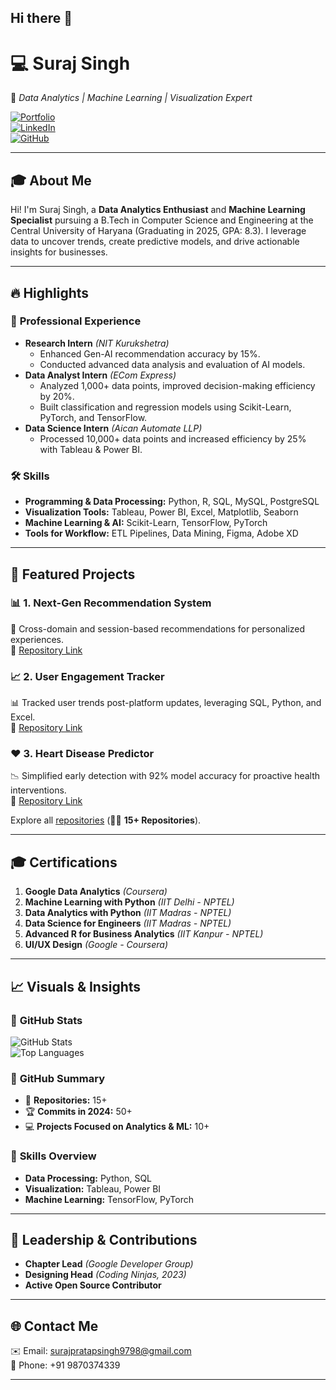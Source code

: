 ## Hi there 👋

# 💻 **Suraj Singh**  
🚀 *Data Analytics | Machine Learning | Visualization Expert*  

[![Portfolio](https://img.shields.io/badge/Portfolio-Visit%20Now-blue?style=for-the-badge&logo=vercel)](https://sps-portfolio-website.vercel.app/)  
[![LinkedIn](https://img.shields.io/badge/LinkedIn-Connect%20with%20me-blue?style=for-the-badge&logo=linkedin)](https://www.linkedin.com/in/suraj-singh-093a6822a/)  
[![GitHub](https://img.shields.io/badge/GitHub-Follow%20Me-green?style=for-the-badge&logo=github)](https://github.com/Suraj-singh048)

---

## 🎓 **About Me**
Hi! I'm Suraj Singh, a **Data Analytics Enthusiast** and **Machine Learning Specialist** pursuing a B.Tech in Computer Science and Engineering at the Central University of Haryana (Graduating in 2025, GPA: 8.3). I leverage data to uncover trends, create predictive models, and drive actionable insights for businesses.

---

## 🔥 **Highlights**
### 🚀 **Professional Experience**
- **Research Intern** *(NIT Kurukshetra)*  
   - Enhanced Gen-AI recommendation accuracy by 15%.  
   - Conducted advanced data analysis and evaluation of AI models.  
- **Data Analyst Intern** *(ECom Express)*  
   - Analyzed 1,000+ data points, improved decision-making efficiency by 20%.  
   - Built classification and regression models using Scikit-Learn, PyTorch, and TensorFlow.  
- **Data Science Intern** *(Aican Automate LLP)*  
   - Processed 10,000+ data points and increased efficiency by 25% with Tableau & Power BI.

### 🛠️ **Skills**
- **Programming & Data Processing:** Python, R, SQL, MySQL, PostgreSQL  
- **Visualization Tools:** Tableau, Power BI, Excel, Matplotlib, Seaborn  
- **Machine Learning & AI:** Scikit-Learn, TensorFlow, PyTorch  
- **Tools for Workflow:** ETL Pipelines, Data Mining, Figma, Adobe XD  

---

## 📂 **Featured Projects**
### 📊 **1. Next-Gen Recommendation System**  
🎯 Cross-domain and session-based recommendations for personalized experiences.  
🔗 [Repository Link](https://github.com/Suraj-singh048/Next_Gen_Recomendation_Systems)

### 📈 **2. User Engagement Tracker**  
📊 Tracked user trends post-platform updates, leveraging SQL, Python, and Excel.  
🔗 [Repository Link](https://github.com/Suraj-singh048/Tracking-User-Engagement-with-SQL--Excel--and-Python)

### ❤️ **3. Heart Disease Predictor**  
📉 Simplified early detection with 92% model accuracy for proactive health interventions.  
🔗 [Repository Link](https://github.com/Suraj-singh048/Heart-Disease-Predictor)

Explore all [repositories](https://github.com/Suraj-singh048?tab=repositories) (👨‍💻 **15+ Repositories**).

---

## 🎓 **Certifications**
1. **Google Data Analytics** *(Coursera)*  
2. **Machine Learning with Python** *(IIT Delhi - NPTEL)*  
3. **Data Analytics with Python** *(IIT Madras - NPTEL)*  
4. **Data Science for Engineers** *(IIT Madras - NPTEL)*  
5. **Advanced R for Business Analytics** *(IIT Kanpur - NPTEL)*  
6. **UI/UX Design** *(Google - Coursera)*  

---

## 📈 **Visuals & Insights**
### 📌 **GitHub Stats**
![GitHub Stats](https://github-readme-stats.vercel.app/api?username=Suraj-singh048&show_icons=true&theme=radical)  
![Top Languages](https://github-readme-stats.vercel.app/api/top-langs/?username=Suraj-singh048&layout=compact&theme=radical)

### 📌 **GitHub Summary**
- 🌟 **Repositories:** 15+  
- 🏆 **Commits in 2024:** 50+  
- 💻 **Projects Focused on Analytics & ML:** 10+  

### 📌 **Skills Overview**
- **Data Processing:** Python, SQL  
- **Visualization:** Tableau, Power BI  
- **Machine Learning:** TensorFlow, PyTorch  

---

## 🌟 **Leadership & Contributions**
- **Chapter Lead** *(Google Developer Group)*  
- **Designing Head** *(Coding Ninjas, 2023)*  
- **Active Open Source Contributor**  

---

## 🌐 **Contact Me**
✉️ Email: [surajpratapsingh9798@gmail.com](mailto:surajpratapsingh9798@gmail.com)  
📱 Phone: +91 9870374339  

--- 
